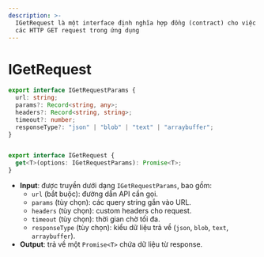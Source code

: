 ```yaml
---
description: >-
  IGetRequest là một interface định nghĩa hợp đồng (contract) cho việc thực hiện
  các HTTP GET request trong ứng dụng
---
```


# IGetRequest

```typescript
export interface IGetRequestParams {
  url: string;
  params?: Record<string, any>;
  headers?: Record<string, string>;
  timeout?: number;
  responseType?: "json" | "blob" | "text" | "arraybuffer";
}


export interface IGetRequest {
  get<T>(options: IGetRequestParams): Promise<T>;
}

```

* **Input**: được truyền dưới dạng `IGetRequestParams`, bao gồm:
  * `url` (bắt buộc): đường dẫn API cần gọi.
  * `params` (tùy chọn): các query string gắn vào URL.
  * `headers` (tùy chọn): custom headers cho request.
  * `timeout` (tùy chọn): thời gian chờ tối đa.
  * `responseType` (tùy chọn): kiểu dữ liệu trả về (`json`, `blob`, `text`, `arraybuffer`).
* **Output**: trả về một `Promise<T>` chứa dữ liệu từ response.
